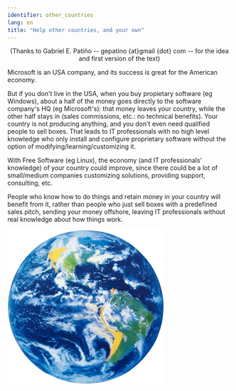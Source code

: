 ```yaml
---
identifier: other_countries
lang: en
title: "Help other countries, and your own"
---
```


<center>(Thanks to Gabriel E. Patiño -- gepatino {at}gmail {dot} com -- 
for the idea and first version of the text) </center>

Microsoft is an USA company, and its success is great for the 
American economy.

But if you don't live in the USA, when you buy propietary software 
(eg Windows), about a half of the money goes directly to the software 
company's HQ (eg Microsoft's): that money leaves your country, while the 
other half stays in (sales commissions, etc.: no technical benefits). 
Your country is not producing anything, and you don't even need 
qualified people to sell boxes. That leads to IT professionals with no 
high level knowledge who only install and configure proprietary software 
without the option of modifying/learning/customizing it.

With Free Software (eg Linux), the economy (and IT professionals' 
knowledge) of your country could improve, since there could be a lot of 
small/medium companies customizing solutions, providing support, 
consulting, etc.

People who know how to do things and retain money in your country 
will benefit from it, rather than people who just sell boxes with a 
predefined sales pitch, sending your money offshore, leaving IT professionals 
without real knowledge about how things work.

<img src="/img/earth.png" />




